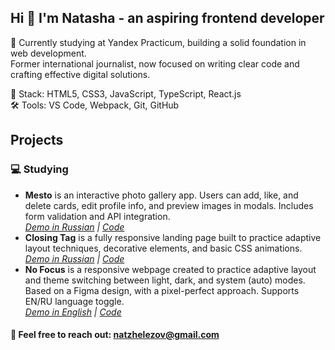 ## Hi 👋 I'm Natasha - an aspiring frontend developer 

🌱 Currently studying at Yandex Practicum, building a solid foundation in web development.  
Former international journalist, now focused on writing clear code and crafting effective digital solutions.  
  
🔧 Stack: HTML5, CSS3, JavaScript, TypeScript, React.js  
🛠️ Tools: VS Code, Webpack, Git, GitHub

## Projects
### 💻 Studying

- **Mesto** is an interactive photo gallery app. Users can add, like, and delete cards, edit profile info, and preview images in modals. Includes form validation and API integration.  
_[Demo in Russian](https://nanferro.github.io/mesto-project-ff/) | [Code](https://github.com/nanferro/mesto-project-ff)_
- **Closing Tag** is a fully responsive landing page built to practice adaptive layout techniques, decorative elements, and basic CSS animations.  
_[Demo in Russian](https://nanferro.github.io/zakrivayuschiy-teg-f/) | [Code](https://github.com/nanferro/zakrivayuschiy-teg-f)_
- **No Focus** is a responsive webpage created to practice adaptive layout and theme switching between light, dark, and system (auto) modes. Based on a Figma design, with a pixel-perfect approach. Supports EN/RU language toggle.    
_[Demo in English](https://nanferro.github.io/slozhno-sosredotochitsya/) | [Code](https://github.com/nanferro/slozhno-sosredotochitsya)_


#### 📧 Feel free to reach out: **natzhelezov@gmail.com**
